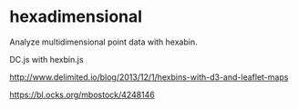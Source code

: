 # hexadimensional
Analyze multidimensional point data with hexabin.

DC.js with hexbin.js

http://www.delimited.io/blog/2013/12/1/hexbins-with-d3-and-leaflet-maps 

https://bl.ocks.org/mbostock/4248146
